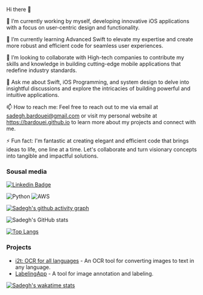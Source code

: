 Hi there 👋

🔭 I’m currently working by myself, developing innovative iOS applications with a focus on user-centric design and functionality.

🌱 I’m currently learning Advanced Swift to elevate my expertise and create more robust and efficient code for seamless user experiences.

👯 I’m looking to collaborate with High-tech companies to contribute my skills and knowledge in building cutting-edge mobile applications that redefine industry standards.

💬 Ask me about Swift, iOS Programming, and system design to delve into insightful discussions and explore the intricacies of building powerful and intuitive applications.

📫 How to reach me: Feel free to reach out to me via email at sadegh.bardouei@gmail.com or visit my personal website at https://bardouei.github.io to learn more about my projects and connect with me.

⚡ Fun fact: I'm fantastic at creating elegant and efficient code that brings ideas to life, one line at a time. Let's collaborate and turn visionary concepts into tangible and impactful solutions.

### Sousal media
[![Linkedin Badge](https://img.shields.io/badge/-LinkedIn-blue?style=flat&logo=Linkedin&logoColor=white)](https://www.linkedin.com/in/yourprofile)


![Python](https://img.shields.io/badge/-Python-3776AB?logo=python&logoColor=white&style=for-the-badge)
![AWS](https://img.shields.io/badge/-AWS-232F3E?logo=amazon-aws&logoColor=white&style=for-the-badge)

[![Sadegh's github activity graph](https://github-readme-activity-graph.vercel.app/graph?username=bardouei&theme=rogue)](https://github.com/ashutosh00710/github-readme-activity-graph)

![Sadegh's GitHub stats](https://github-readme-stats.vercel.app/api?username=bardouei&show_icons=true&theme=radical)

[![Top Langs](https://github-readme-stats.vercel.app/api/top-langs/?username=bardouei&layout=pie&theme=radical)](https://github.com/anuraghazra/github-readme-stats)

### Projects
- [i2t: OCR for all languages](https://github.com/username/i2t) - An OCR tool for converting images to text in any language.
- [LabelingApp](https://github.com/username/labelingapp) - A tool for image annotation and labeling.

[![Sadegh's wakatime stats](https://github-readme-stats.vercel.app/api/wakatime?username=bardouei)](https://github.com/anuraghazra/github-readme-stats)
